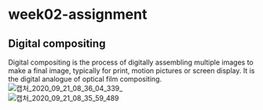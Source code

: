 # week02-assignment

## Digital compositing
Digital compositing is the process of digitally assembling multiple images to make a final image, typically for print, motion pictures or screen display. It is the digital analogue of optical film compositing.
![캡처_2020_09_21_08_36_04_339](https://user-images.githubusercontent.com/71207918/93724984-90e1fa00-fbe6-11ea-9aef-eb728575ad2a.png)_  
![캡처_2020_09_21_08_35_59_489](https://user-images.githubusercontent.com/71207918/93724990-94758100-fbe6-11ea-877c-98a966daa98b.png)
